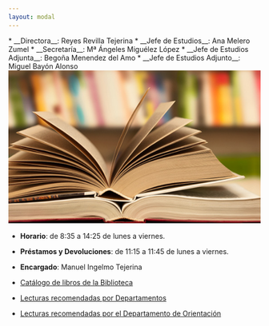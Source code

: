 ```yaml
---
layout: modal
---
```



<div id="equipoDirectivo" markdown="1">
* __Directora__: Reyes Revilla Tejerina
* __Jefe de Estudios__: Ana Melero Zumel
* __Secretaría__: Mª Ángeles Miguélez López
* __Jefe de Estudios Adjunta__: Begoña Menendez del Amo
* __Jefe de Estudios Adjunto__: Miguel Bayón Alonso
</div>


<div id="biblioteca" markdown="1">

<div class="row">
	<div class="col-lg-5 col-md-5  col-sm-12 col-xs-12 padding-bottom-30">
		<img src="/imagenes/biblioteca.jpg" class="img-responsive " alt="" draggable="false">
	</div>
    <div class="col-lg-6 col-md-6 col-sm-12 col-xs-12 padding-bottom">
        <div class="widget" markdown="1">

* __Horario__: de 8:35 a 14:25 de lunes a viernes.
* __Préstamos y Devoluciones__: de 11:15 a 11:45 de lunes a viernes.
* __Encargado__: Manuel Ingelmo Tejerina

* [Catálogo de libros de la Biblioteca](https://drive.google.com/open?id=0B4jaZeMGL7HsYnhVS19MWFN0UWs&authuser=0)
* [Lecturas recomendadas por Departamentos](https://docs.google.com/document/d/1WXj_moMyZcWKj9elpZcaj7UEXdLx7gtg-RfbpsjB-BM/edit?usp=sharing)
* [Lecturas recomendadas por el Departamento de Orientación](https://docs.google.com/document/d/1_r9LYf3XdrRQa-inHINZ-0-j_XWvnAIN4irOTV0TWzc/edit?usp=sharing)

</div><!-- end widget -->
    </div><!-- end col-lg-6 -->

</div><!-- end row -->


</div>